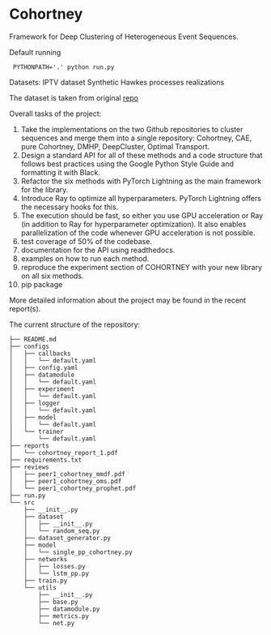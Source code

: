 # Cohortney

Framework for Deep Clustering of Heterogeneous Event Sequences.

Default running
```shell script
 PYTHONPATH='.' python run.py 
```


Datasets:
IPTV dataset
Synthetic Hawkes processes realizations

The dataset is taken from original [repo](https://github.com/VladislavZh/pp_clustering)


Overall tasks of the project:
1. Take the implementations on the two Github repositories to cluster sequences and merge them into a single repository: Cohortney, CAE, pure Cohortney, DMHP, DeepCluster, Optimal Transport.
2. Design a standard API for all of these methods and a code structure that follows best practices using the Google Python Style Guide and formatting it with Black.
3. Refactor the six methods with PyTorch Lightning as the main framework for the library.
4. Introduce Ray to optimize all hyperparameters. PyTorch Lightning offers the necessary hooks for this.
5. The execution should be fast, so either you use GPU acceleration or Ray (in addition to Ray for hyperparameter optimization). It also enables parallelization of the code whenever GPU acceleration is not possible.
6. test coverage of 50% of the codebase.
7. documentation for the API using readthedocs.
8. examples on how to run each method.
9. reproduce the experiment section of COHORTNEY with your new library on all six methods.
10. pip package

More detailed information about the project may be found in the recent report(s).

The current structure of the repository:

```
├── README.md
├── configs
│   ├── callbacks
│   │   └── default.yaml
│   ├── config.yaml
│   ├── datamodule
│   │   └── default.yaml
│   ├── experiment
│   │   └── default.yaml
│   ├── logger
│   │   └── default.yaml
│   ├── model
│   │   └── default.yaml
│   └── trainer
│       └── default.yaml
├── reports
│   └── cohortney_report_1.pdf
├── requirements.txt
├── reviews
│   ├── peer1_cohortney_mmdf.pdf
│   ├── peer1_cohortney_oms.pdf
│   └── peer1_cohortney_prophet.pdf
├── run.py
└── src
    ├── __init__.py
    ├── dataset
    │   ├── __init__.py
    │   └── random_seq.py
    ├── dataset_generator.py
    ├── model
    │   └── single_pp_cohortney.py
    ├── networks
    │   ├── losses.py
    │   └── lstm_pp.py
    ├── train.py
    └── utils
        ├── __init__.py
        ├── base.py
        ├── datamodule.py
        ├── metrics.py
        └── net.py
```

